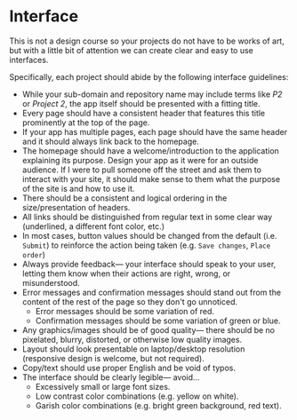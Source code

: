 # Interface
This is not a design course so your projects do not have to be works of art, but with a little bit of attention we can create clear and easy to use interfaces.

Specifically, each project should abide by the following interface guidelines:
+ While your sub-domain and repository name may include terms like *P2* or *Project 2*, the app itself should be presented with a fitting title.
+ Every page should have a consistent header that features this title prominently at the top of the page.
+ If your app has multiple pages, each page should have the same header and it should always link back to the homepage.
+ The homepage should have a welcome/introduction to the application explaining its purpose. Design your app as it were for an outside audience. If I were to pull someone off the street and ask them to interact with your site, it should make sense to them what the purpose of the site is and how to use it.
+ There should be a consistent and logical ordering in the size/presentation of headers.
+ All links should be distinguished from regular text in some clear way (underlined, a different font color, etc.)
+ In most cases, button values should be changed from the default (i.e. `Submit`) to reinforce the action being taken (e.g. `Save changes`, `Place order`)
+ Always provide feedback&mdash; your interface should speak to your user, letting them know when their actions are right, wrong, or misunderstood.
+ Error messages and confirmation messages should stand out from the content of the rest of the page so they don't go unnoticed. 
    + Error messages should be some variation of red.
    + Confirmation messages should be some variation of green or blue. 
+ Any graphics/images should be of good quality— there should be no pixelated, blurry, distorted, or otherwise low quality images.
+ Layout should look presentable on laptop/desktop resolution (responsive design is welcome, but not required).
+ Copy/text should use proper English and be void of typos.
+ The interface should be clearly legible&mdash; avoid...
    + Excessively small or large font sizes.
    + Low contrast color combinations (e.g. yellow on white).
    + Garish color combinations (e.g. bright green background, red text).

